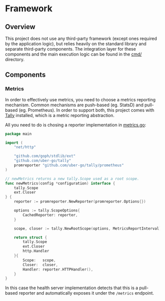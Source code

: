 # Framework


## Overview

This project does not use any third-party framework (except ones required by the application logic), but relies heavily on the standard library and separate third-party components. The integration layer for these components and the main execution logic can be found in the [cmd/](../cmd/) directory.


## Components

### Metrics

In order to effectively use metrics, you need to choose a metrics reporting mechanism. Common mechanisms are push-based (eg. StatsD) and pull-based (eg. Prometheus). In order to support both, this project comes with [Tally](https://github.com/uber-go/tally) installed, which is a metric reporting abstraction.

All you need to do is chosing a reporter implementation in [metrics.go](../cmd/metrics.go):

``` go
package main

import (
	"net/http"

	"github.com/goph/stdlib/ext"
	"github.com/uber-go/tally"
	promreporter "github.com/uber-go/tally/prometheus"
)

// newMetrics returns a new tally.Scope used as a root scope.
func newMetrics(config *configuration) interface {
	tally.Scope
	ext.Closer
} {
	reporter := promreporter.NewReporter(promreporter.Options{})

	options := tally.ScopeOptions{
		CachedReporter: reporter,
	}

	scope, closer := tally.NewRootScope(options, MetricsReportInterval)

	return struct {
		tally.Scope
		ext.Closer
		http.Handler
	}{
		Scope:   scope,
		Closer:  closer,
		Handler: reporter.HTTPHandler(),
	}
}
```

In this case the health server implementation detects that this is a pull-based reporter and automatically exposes it under the `/metrics` endpoint.

